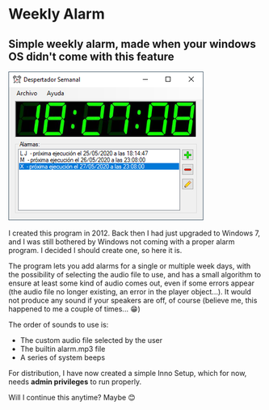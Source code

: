 # Weekly Alarm
## Simple weekly alarm, made when your windows OS didn't come with this feature
![Main scren](https://github.com/ladbsoft/Weekly_Alarm/blob/master/MainScreen.png "Main screen")

I created this program in 2012. Back then I had just upgraded to Windows 7, and I was still bothered by Windows not coming with a proper alarm program. I decided I should create one, so here it is.

The program lets you add alarms for a single or multiple week days, with the possibility of selecting the audio file to use, and has a small algorithm to ensure at least some kind of audio comes out, even if some errors appear (the audio file no longer existing, an error in the player object...). It would not produce any sound if your speakers are off, of course (believe me, this happened to me a couple of times... 😁)

The order of sounds to use is:

- The custom audio file selected by the user
- The builtin alarm.mp3 file
- A series of system beeps

For distribution, I have now created a simple Inno Setup, which for now, needs **admin privileges** to run properly.

Will I continue this anytime? Maybe 😊
